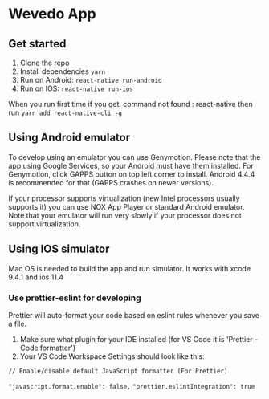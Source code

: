 # Wevedo App

## Get started

1.  Clone the repo
2.  Install dependencies `yarn`
3.  Run on Android: `react-native run-android`
4.  Run on IOS: `react-native run-ios`

When you run first time if you get: command not found : react-native then run
`yarn add react-native-cli -g`

## Using Android emulator

To develop using an emulator you can use Genymotion.
Please note that the app using Google Services, so your Android must have them installed.
For Genymotion, click GAPPS button on top left corner to install. Android 4.4.4 is recommended for that (GAPPS crashes on newer versions).

If your processor supports virtualization (new Intel processors usually supports it) you can use NOX App Player or standard Android emulator.
Note that your emulator will run very slowly if your processor does not support virtualization.

## Using IOS simulator

Mac OS is needed to build the app and run simulator.
It works with xcode 9.4.1 and ios 11.4

### Use prettier-eslint for developing

Prettier will auto-format your code based on eslint rules whenever you save a file.

1.  Make sure what plugin for your IDE installed (for VS Code it is 'Prettier - Code formatter')
2.  Your VS Code Workspace Settings should look like this:

`// Enable/disable default JavaScript formatter (For Prettier)`

`"javascript.format.enable": false,`
`"prettier.eslintIntegration": true`

<!--

## Deploy specific build:

1.  Select a build you need to deploy
2.  Go to "Google Play tab"
3.  Select application wevedo
4.  Press "Alpha Testing" button
5.  Press "Publish to the Google Play Store" button

## Troubleshouting:

If you get below written error you run : npm install

"[server error] Cannot load the stats for react-native-firebase please try again later"

Then follow :

1.  Run this command anywhere : sudo gem install cocoapods
2.  Go to ios folder
3.  Run : pod install

androidpublisher - permissionDenied
The current user has insufficient permissions to perform the requested operation.

You need to grant administrator permissions (manager release permissions is not enough) to Google API account, that buddybuild is using.

androidpublisher - cannotUpdateApksOnTrackWithDraftRelease
Cannot update the APK configuration of the track when the track has a draft release. Please use UI to rollout or discard the draft release.

You need to remove all draft app releases from the track in Google Play Console
Settings -> Release management -> App releases -> Edit Release -> Discard
